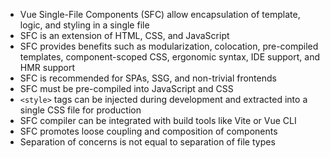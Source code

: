 - Vue Single-File Components (SFC) allow encapsulation of template, logic, and styling in a single file
- SFC is an extension of HTML, CSS, and JavaScript
- SFC provides benefits such as modularization, colocation, pre-compiled templates, component-scoped CSS, ergonomic syntax, IDE support, and HMR support
- SFC is recommended for SPAs, SSG, and non-trivial frontends
- SFC must be pre-compiled into JavaScript and CSS
- `<style>` tags can be injected during development and extracted into a single CSS file for production
- SFC compiler can be integrated with build tools like Vite or Vue CLI
- SFC promotes loose coupling and composition of components
- Separation of concerns is not equal to separation of file types
